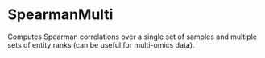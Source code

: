# SpearmanMulti
Computes Spearman correlations over a single set of samples and multiple sets of entity ranks (can be useful for multi-omics data).
